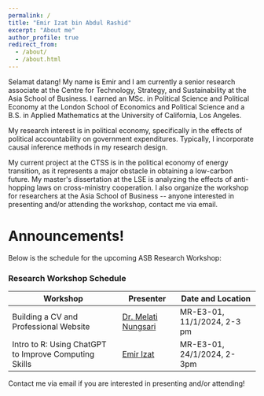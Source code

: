 ```yaml
---
permalink: /
title: "Emir Izat bin Abdul Rashid"
excerpt: "About me"
author_profile: true
redirect_from: 
  - /about/
  - /about.html
---
```


Selamat datang! My name is Emir and I am currently a senior research associate at the Centre for Technology, Strategy, and Sustainability at the Asia School of Business. I earned an MSc. in Political Science and Political Economy at the London School of Economics and Political Science and a B.S. in Applied Mathematics at the University of California, Los Angeles.
					
My research interest is in political economy, specifically in the effects of political accountability on government expenditures. Typically, I incorporate causal inference methods in my research design.

My current project at the CTSS is in the political economy of energy transition, as it represents a major obstacle in obtaining a low-carbon future. My master's dissertation at the LSE is analyzing the effects of anti-hopping laws on cross-ministry cooperation. I also organize the workshop for researchers at the Asia School of Business -- anyone interested in presenting and/or attending the workshop, contact me via email. 

Announcements!
======

Below is the schedule for the upcoming ASB Research Workshop:

### Research Workshop Schedule

| Workshop          | Presenter  |     Date and Location                                                       |
| --------         | ------ | ------------------------------------------------------------ |
| Building a CV and Professional Website   | [Dr. Melati Nungsari](https://www.melatinungsari.com/) | MR-E3-01, 11/1/2024, 2-3 pm                     |
| Intro to R: Using ChatGPT to Improve Computing Skills | [Emir Izat](https://emirizatrashid.github.io/) | MR-E3-01, 24/1/2024, 2-3pm                          |

Contact me via email if you are interested in presenting and/or attending!


                  
